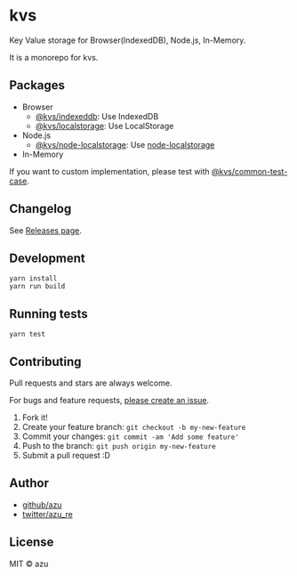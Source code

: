 # kvs 

Key Value storage for Browser(IndexedDB), Node.js, In-Memory.

It is a monorepo for kvs.

## Packages

- Browser
    - [@kvs/indexeddb](./packages/indexeddb): Use IndexedDB
    - [@kvs/localstorage](./packages/localstorage): Use LocalStorage
- Node.js
    - [@kvs/node-localstorage](./packages/node-localstorage): Use [node-localstorage](https://github.com/lmaccherone/node-localstorage)
- In-Memory

If you want to custom implementation, please test with [@kvs/common-test-case](./packages/common-test-case).

## Changelog

See [Releases page](https://github.com/azu/kv/releases).


## Development

    yarn install
    yarn run build

## Running tests

    yarn test

## Contributing

Pull requests and stars are always welcome.

For bugs and feature requests, [please create an issue](https://github.com/azu/kv/issues).

1. Fork it!
2. Create your feature branch: `git checkout -b my-new-feature`
3. Commit your changes: `git commit -am 'Add some feature'`
4. Push to the branch: `git push origin my-new-feature`
5. Submit a pull request :D

## Author

- [github/azu](https://github.com/azu)
- [twitter/azu_re](https://twitter.com/azu_re)

## License

MIT © azu
